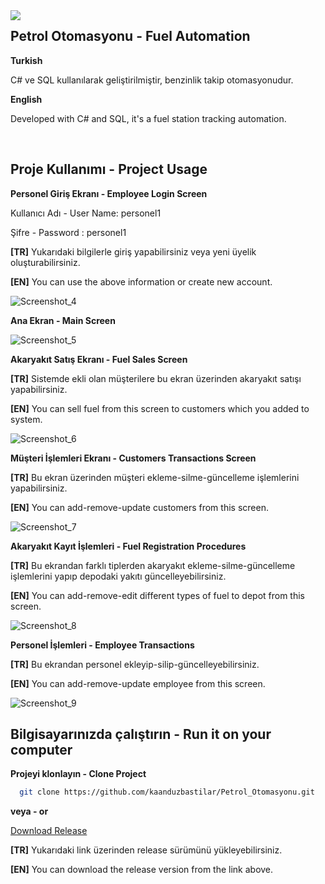<img align="left" src="https://user-images.githubusercontent.com/70735387/206920020-630bf435-cc02-4f1b-84ec-05499992d403.png"> 


## Petrol Otomasyonu - Fuel Automation

**Turkish**


C# ve SQL kullanılarak geliştirilmiştir, benzinlik takip otomasyonudur.

**English**

Developed with C# and SQL, it's a fuel station tracking automation.


<br>


## Proje Kullanımı - Project Usage
**Personel Giriş Ekranı - Employee Login Screen**


Kullanıcı Adı - User Name: personel1


Şifre - Password : personel1


**[TR]** Yukarıdaki bilgilerle giriş yapabilirsiniz veya yeni üyelik oluşturabilirsiniz.

**[EN]** You can use the above information or create new account.


![Screenshot_4](https://user-images.githubusercontent.com/70735387/206917844-d9a8ad57-d39f-4c4e-bf42-9ecba7b6c1ee.png)


**Ana Ekran - Main Screen**


![Screenshot_5](https://user-images.githubusercontent.com/70735387/206918181-d5912a97-30c2-43e5-8940-25bac2a0a6d3.png)


**Akaryakıt Satış Ekranı - Fuel Sales Screen**


**[TR]** Sistemde ekli olan müşterilere bu ekran üzerinden akaryakıt satışı yapabilirsiniz.


**[EN]** You can sell fuel from this screen to customers which you added to system.
 

![Screenshot_6](https://user-images.githubusercontent.com/70735387/206918191-9c25a548-bec6-49f9-8a3c-4dfefee0849e.png)


**Müşteri İşlemleri Ekranı - Customers Transactions Screen**


**[TR]** Bu ekran üzerinden müşteri ekleme-silme-güncelleme işlemlerini yapabilirsiniz.


**[EN]** You can add-remove-update customers from this screen.


![Screenshot_7](https://user-images.githubusercontent.com/70735387/206918197-4f4559a8-50f5-48a6-8cf5-162cc0e13906.png)


**Akaryakıt Kayıt İşlemleri - Fuel Registration Procedures**


**[TR]** Bu ekrandan farklı tiplerden akaryakıt ekleme-silme-güncelleme işlemlerini yapıp depodaki yakıtı güncelleyebilirsiniz.


**[EN]** You can add-remove-edit different types of fuel to depot from this screen.


![Screenshot_8](https://user-images.githubusercontent.com/70735387/206918205-74579940-0e57-4374-8251-78150b5620a7.png)


**Personel İşlemleri - Employee Transactions**


**[TR]** Bu ekrandan personel ekleyip-silip-güncelleyebilirsiniz.


**[EN]** You can add-remove-update employee from this screen.


![Screenshot_9](https://user-images.githubusercontent.com/70735387/206918206-07344af0-8aed-45f3-beb3-3abd1b18d36b.png)



  
## Bilgisayarınızda çalıştırın - Run it on your computer

**Projeyi klonlayın - Clone Project**

```bash
  git clone https://github.com/kaanduzbastilar/Petrol_Otomasyonu.git
```


**veya - or**


[Download Release](https://github.com/kaanduzbastilar/Petrol_Otomasyonu/releases/tag/Release)


**[TR]** Yukarıdaki link üzerinden release sürümünü yükleyebilirsiniz.


**[EN]** You can download the release version from the link above.
  
